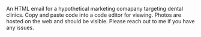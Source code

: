 An HTML email for a hypothetical marketing comapany targeting dental clinics. Copy and paste code into a code editor for viewing. Photos are hosted on the web and should be visible. Please reach out to me if you have any issues.

